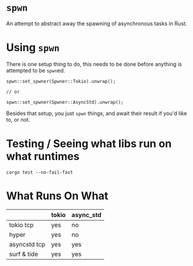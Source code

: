 # `spwn`

An attempt to abstract away the spawning of asynchronous tasks in Rust.

# Using `spwn`
There is one setup thing to do, this needs to be done before anything is attempted to be `spwn`ed.


```
spwn::set_spwner(Spwner::Tokio).unwrap();

// or

spwn::set_spwner(Spwner::AsyncStd).unwrap();
```

Besides that setup, you just `spwn` things, and await their result if you'd like to, or not.

# Testing / Seeing what libs run on what runtimes
```
cargo test --no-fail-fast
```

# What Runs On What

| | tokio | async_std |
--- | --- | ---
| tokio tcp | yes | no |
| hyper | yes | no |
| asyncstd tcp | yes | yes |
| surf & tide | yes | yes |
